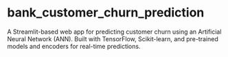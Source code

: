 # bank_customer_churn_prediction
A Streamlit-based web app for predicting customer churn using an Artificial Neural Network (ANN). Built with TensorFlow, Scikit-learn, and pre-trained models and encoders for real-time predictions.
